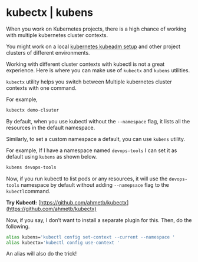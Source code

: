 # kubectx | kubens

When you work on Kubernetes projects, there is a high chance of working with multiple kubernetes cluster contexts.

You might work on a local [kubernetes kubeadm setup](https://devopscube.com/setup-kubernetes-cluster-kubeadm/) and other project clusters of different environments.

Working with different cluster contexts with kubectl is not a great experience. Here is where you can make use of `kubectx` and `kubens` utilities.

`kubectx` utility helps you switch between Multiple kubernetes cluster contexts with one command.

For example,

```bash
kubectx demo-clsuter
```

By default, when you use kubectl without the `--namespace` flag, it lists all the resources in the default namespace.

Similarly, to set a custom namespace a default, you can use `kubens` utility.

For example, If I have a namespace named `devops-tools` I can set it as default using `kubens` as shown below.

```bash
kubens devops-tools
```

Now, if you run kubectl to list pods or any resources, it will use the `devops-tools` namespace by default without adding `--namepsace` flag to the `kubectl`command.

**Try Kubectl:** [https://github.com/ahmetb/kubectx](https://github.com/ahmetb/kubectx)

Now, if you say, I don’t want to install a separate plugin for this. Then, do the following.

```bash
alias kubens='kubectl config set-context --current --namespace '
alias kubectx='kubectl config use-context '
```

An alias will also do the trick!

